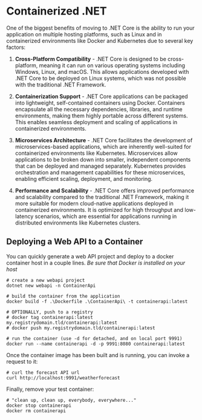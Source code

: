 # Containerized .NET

One of the biggest benefits of moving to .NET Core is the ability to run your application on multiple hosting platforms, such as Linux and in containerized environments like Docker and Kubernetes due to several key factors:

1. **Cross-Platform Compatibility** - .NET Core is designed to be cross-platform, meaning it can run on various operating systems including Windows, Linux, and macOS. This allows applications developed with .NET Core to be deployed on Linux systems, which was not possible with the traditional .NET Framework.

2. **Containerization Support** - .NET Core applications can be packaged into lightweight, self-contained containers using Docker. Containers encapsulate all the necessary dependencies, libraries, and runtime environments, making them highly portable across different systems. This enables seamless deployment and scaling of applications in containerized environments.

3. **Microservices Architecture** - .NET Core facilitates the development of microservices-based applications, which are inherently well-suited for containerized environments like Kubernetes. Microservices allow applications to be broken down into smaller, independent components that can be deployed and managed separately. Kubernetes provides orchestration and management capabilities for these microservices, enabling efficient scaling, deployment, and monitoring.

4. **Performance and Scalability** - .NET Core offers improved performance and scalability compared to the traditional .NET Framework, making it more suitable for modern cloud-native applications deployed in containerized environments. It is optimized for high throughput and low-latency scenarios, which are essential for applications running in distributed environments like Kubernetes clusters.

## Deploying a Web API to a Container

You can quickly generate a web API project and deploy to a docker container host in a couple lines. *Be sure that Docker is installed on your host*

```shell
# create a new webapi project
dotnet new webapi -n ContainerApi

# build the container from the application
docker build -f .\Dockerfile .\ContainerApi\ -t containerapi:latest

# OPTIONALLY, push to a registry
# docker tag containerapi:latest my.registrydomain.tld/containerapi:latest
# docker push my.registrydomain.tld/containerapi:latest

# run the container (use -d for detached, and on local port 9991)
docker run --name containerapi -d -p 9991:8080 containerapi:latest
```

Once the container image has been built and is running, you can invoke a request to it:

```shell
# curl the forecast API url
curl http://localhost:9991/weatherforecast
```

Finally, remove your test container:

```shell
# "clean up, clean up, everybody, everywhere..."
docker stop containerapi
docker rm containerapi
```